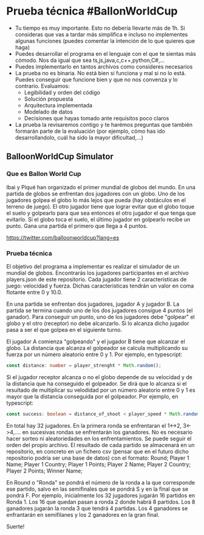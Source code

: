 # Prueba técnica #BallonWorldCup

- Tu tiempo es muy importante. Esto no debería llevarte más de 1h. Si consideras que vas a tardar más simplifica e incluso no implementes algunas funciones (puedes comentar la intención de lo que quieres que haga)
- Puedes desarrollar el programa en el lenguaje con el que te sientas más cómodo. Nos da igual que sea ts,js,java,c,c++,python,C#,...
- Puedes implementarlo en tantos archivos como consideres necesarios
- La prueba no es binaria. No está bien si funciona y mal si no lo está. Puedes conseguir que funcione bien y que no nos convenza y lo contrario. Evaluamos:
  - Legibilidad y orden del código
  - Solución propuesta
  - Arquitectura implementada
  - Modelado de datos
  - Decisiones que hayas tomado ante requisitos poco claros
- La prueba la revisaremos contigo y te harémos preguntas que también formarán parte de la evaluación (por ejemplo, cómo has ido desarrollandolo, cuál ha sido la mayor dificultad,...)

## BalloonWorldCup Simulator

### Que es Ballon World Cup

Ibai y Piqué han organizado el primer mundial de globos del mundo. En una partida de globos se enfrentan dos jugadores con un globo. Uno de los jugadores golpea el globo lo más lejos que pueda (hay obstáculos en el terreno de juego). El otro jugador tiene que lograr evitar que el globo toque el suelo y golpearlo para que sea entonces el otro jugador el que tenga que evitarlo. Si el globo toca el suelo, el último jugador en golpearlo recibe un punto. Gana una partida el primero que llega a 4 puntos.

https://twitter.com/balloonworldcup?lang=es

### Prueba técnica

El objetivo del programa a implementar es realizar el simulador de un mundial de globos. Encontrarás los jugadores participantes en el archivo players.json de este repositorio. Cada jugador tiene 2 características de juego: velocidad y fuerza. Dichas características tendrán un valor en coma flotante entre 0 y 10.0.

En una partida se enfrentan dos jugadores, jugador A y jugador B. La partida se termina cuando uno de los dos jugadores consigue 4 puntos (el ganador). Para conseguir un punto, uno de los jugadores debe "golpear" el globo y el otro (receptor) no debe alcanzarlo. Si lo alcanza dicho jugador pasa a ser el que golpea en el siguiente turno.

El jugador A comienza "golpeando" y el jugador B tiene que alcanzar el globo. La distancia que alcanza el golpeador se calcula multiplicando su fuerza por un número aleatorio entre 0 y 1. Por ejemplo, en typescript:

```ts
const distance: number = player_strenght * Math.random();
```

Si el jugador receptor alcanza o no el globo depende de su velocidad y de la distancia que ha conseguido el golpeador. Se dirá que lo alcanza si el resultado de multiplicar su velodidad por un número aleatorio entre 0 y 1 es mayor que la distancia conseguida por el golpeador. Por ejemplo, en typescript:

```ts
const success: boolean = distance_of_shoot < player_speed * Math.random();
```

En total hay 32 jugadores. En la primera ronda se enfrentaran el 1<->2, 3<->4,.... en sucesivas rondas se enfrentarán los ganadores. No es necesario hacer sorteo ni aleatoriedades en los enfrentamientos. Se puede seguir el orden del propio archivo. El resultado de cada partido se almacenará en un repositorio, en concreto en un fichero csv (pensar que en el futuro dicho repositorio podría ser una base de datos) con el formato:
Round; Player 1 Name; Player 1 Country; Player 1 Points; Player 2 Name; Player 2 Country; Player 2 Points; Winner Name;

En Round o "Ronda" se pondrá el número de la ronda a la que corresponde ese partido, salvo en las semifinales que se pondrá S y en la final que se pondrá F. Por ejemplo, inicialmente los 32 jugadores jugarán 16 partidos en Ronda 1. Los 16 que quedan pasan a ronda 2 donde habrá 8 partidos. Los 8 ganadores jugarán la ronda 3 que tendrá 4 partidas. Los 4 ganadores se enfrantarán en semifilanes y los 2 ganadores en la gran final.

Suerte!
